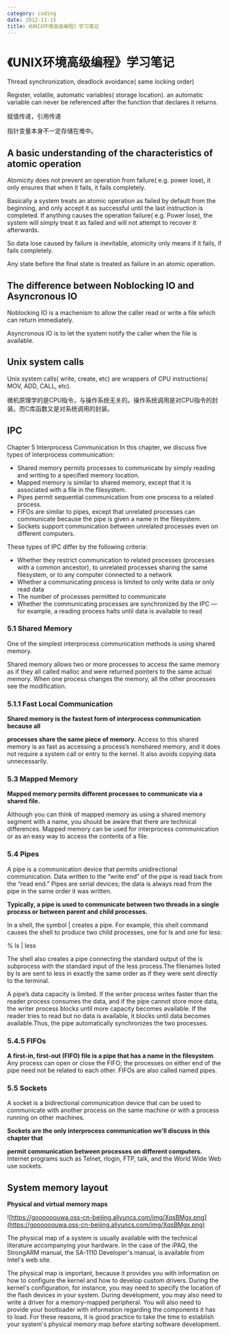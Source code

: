 ```yaml
---
category: coding
date: 2012-11-15
title: 《UNIX环境高级编程》学习笔记
---
```

# 《UNIX环境高级编程》学习笔记


Thread synchronization, deadlock avoidance( same locking order)

Register, volatile, automatic variables( storage location). an automatic variable can never be referenced after the function that declares it returns.

赋值传递，引用传递

指针变量本身不一定存储在堆中。

## A basic understanding of the characteristics of atomic operation

Atomicity does not prevent an operation from failure( e.g. power lose), it only ensures that when it fails, it fails completely.

Basically a system treats an atomic operation as failed by default from the beginning, and only accept it as successful until the last instruction is completed. If anything causes the operation failure( e.g. Power lose), the system will simply treat it as failed and will not attempt to recover it afterwards.

So data lose caused by failure is inevitable, atomicity only means if it fails, if fails completely.

Any state before the final state is treated  as failure in an atomic operation.

## The difference between Noblocking IO and Asyncronous IO

Noblocking IO is a machenism to allow the caller read or write a file which can return immediately.

Asyncronous IO is to let the system notify the caller when the file is available.

## Unix system calls

Unix system calls( write, create, etc) are wrappers of CPU instructions( MOV, ADD, CALL, etc).

微机原理学的是CPU指令，与操作系统无关的。操作系统调用是对CPU指令的封装。而C库函数又是对系统调用的封装。

## IPC

Chapter 5 Interprocess Communication
In this chapter, we discuss five types of interprocess communication:

* Shared memory permits processes to communicate by simply reading and writing to a specified memory location.
* Mapped memory is similar to shared memory, except that it is associated with a file in the filesystem.
* Pipes permit sequential communication from one process to a related process.
* FIFOs are similar to pipes, except that unrelated processes can communicate because the pipe is given a name in the filesystem.
* Sockets support communication between unrelated processes even on different computers.

These types of IPC differ by the following criteria:

* Whether they restrict communication to related processes (processes with a common ancestor), to unrelated processes sharing the same filesystem, or to any computer connected to a network
* Whether a communicating process is limited to only write data or only read data
* The number of processes permitted to communicate
* Whether the communicating processes are synchronized by the IPC — for example, a reading process halts until data is available to read

### 5.1 Shared Memory

One of the simplest interprocess communication methods is using shared memory.

Shared memory allows two or more processes to access the same memory as if they all called malloc and were returned pointers to the same actual memory. When one process changes the memory, all the other processes see the modification.

### 5.1.1 Fast Local Communication

**Shared memory is the fastest form of interprocess communication because all**

**processes share the same piece of memory.** Access to this shared memory is as fast as accessing a process’s nonshared memory, and it does not require a system call or entry to the kernel. It also avoids copying data unnecessarily.

### 5.3 Mapped Memory

**Mapped memory permits different processes to communicate via a shared file.**

Although you can think of mapped memory as using a shared memory segment with a name, you should be aware that there are technical differences. Mapped memory can be used for interprocess communication or as an easy way to access the contents of a file.

### 5.4 Pipes

A pipe is a communication device that permits unidirectional communication. Data written to the “write end” of the pipe is read back from the “read end.” Pipes are serial devices; the data is always read from the pipe in the same order it was written.

**Typically, a pipe is used to communicate between two threads in a single process or between parent and child processes.**

In a shell, the symbol | creates a pipe. For example, this shell command causes the shell to produce two child processes, one for ls and one for less:

% ls | less

The shell also creates a pipe connecting the standard output of the ls subprocess with the standard input of the less process.The filenames listed by ls are sent to less in exactly the same order as if they were sent directly to the terminal.

A pipe’s data capacity is limited. If the writer process writes faster than the reader process consumes the data, and if the pipe cannot store more data, the writer process blocks until more capacity becomes available. If the reader tries to read but no data is available, it blocks until data becomes available.Thus, the pipe automatically synchronizes the two processes.

### 5.4.5 FIFOs

**A first-in, first-out (FIFO) file is a pipe that has a name in the filesystem**. Any process can open or close the FIFO; the processes on either end of the pipe need not be related to each other. FIFOs are also called named pipes.

### 5.5 Sockets

A socket is a bidirectional communication device that can be used to communicate with another process on the same machine or with a process running on other machines.

**Sockets are the only interprocess communication we’ll discuss in this chapter that** 

**permit communication between processes on different computers.** Internet programs such as Telnet, rlogin, FTP, talk, and the World Wide Web use sockets.

## System memory layout

**Physical and virtual memory maps**

![https://goooooouwa.oss-cn-beijing.aliyuncs.com/img/XqsBMgx.png](https://goooooouwa.oss-cn-beijing.aliyuncs.com/img/XqsBMgx.png)

The physical map of a system is usually available with the technical literature accompanying your hardware. In the case of the iPAQ, the StrongARM manual, the SA-1110 Developer's manual, is available from Intel's web site.

The physical map is important, because it provides you with information on how to configure the kernel and how to develop custom drivers. During the kernel's configuration, for instance, you may need to specify the location of the flash devices in your system. During development, you may also need to write a driver for a memory-mapped peripheral. You will also need to provide your bootloader with information regarding the components it has to load. For these reasons, it is good practice to take the time to establish your system's physical memory map before starting software development. 